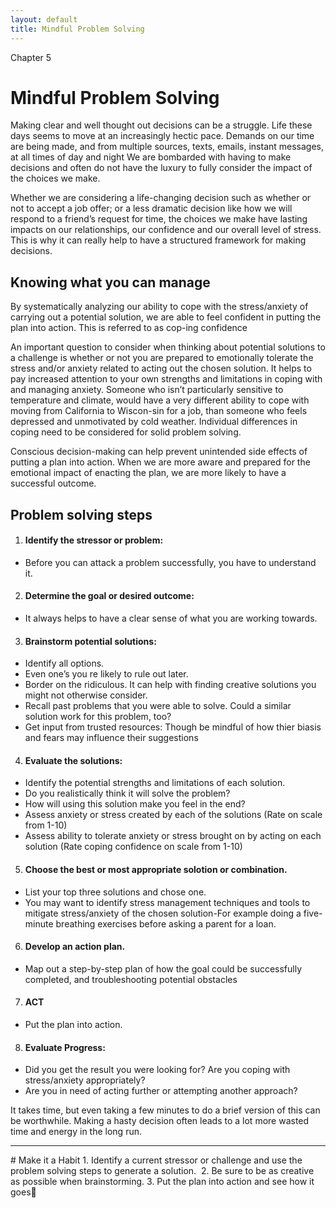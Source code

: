 ```yaml
---
layout: default
title: Mindful Problem Solving
---
```

<p class="type">Chapter 5</p>

# Mindful Problem Solving 
Making clear and well thought out decisions can be a struggle. Life these days seems to move at an increasingly hectic pace. Demands on our time are being made, and from multiple sources, texts, emails, instant messages, at all times of day and night We are bombarded with having to make decisions and often do not have the luxury to fully consider the impact of the choices we make.

Whether we are considering a life-changing decision such as whether or not to accept a job offer; or a less dramatic decision like how we will respond to a friend’s request for time, the choices we make have lasting impacts on our relationships, our confidence and our overall level of stress.  
This is why it can really help to have a structured framework for making decisions. 

## Knowing what you can manage
By systematically analyzing our ability to cope with the stress/anxiety of carrying out a potential solution, we are able to feel confident in putting the plan into action.  This is referred to as cop-ing confidence 

An important question to consider when thinking about potential solutions to a challenge is whether or not you are prepared to emotionally tolerate the stress and/or anxiety related to acting out the chosen solution. It helps to pay increased attention to your own strengths and limitations in coping with and managing anxiety. Someone who isn’t particularly sensitive to temperature and climate, would have a very different ability to cope with moving from California to Wiscon-sin for a job, than someone who feels depressed and unmotivated by cold weather.  Individual differences in coping need to be considered for solid problem solving. 

Conscious decision-making can help prevent unintended side effects of putting a plan into action. When we are more aware and prepared for the emotional impact of enacting the plan, we are more likely to have a successful outcome.  


## Problem solving steps

1. #### Identify the stressor or problem:
- Before you can attack a problem successfully, you have to understand it.

2. #### Determine the goal or desired outcome: 
- It always helps to have a clear sense of what you are working towards.

3. #### Brainstorm potential solutions: 
- Identify all options.
- Even one’s you re likely to rule out later. 
- Border on the ridiculous. It can help with finding creative solutions you might not otherwise consider.
- Recall past problems that you were able to solve. Could a similar solution work for this problem, too?
- Get input from trusted resources: Though be mindful of how thier biasis and fears may influence their suggestions 

4. #### Evaluate the solutions: 
- Identify the potential strengths and limitations of each solution. 
- Do you realistically think it will solve the problem?
- How will using this solution make you feel in the end?
- Assess anxiety or stress created by each of the solutions (Rate on scale from 1-10)
- Assess ability to tolerate anxiety or stress brought on by acting on each solution (Rate coping confidence on scale from 1-10) 

5. #### Choose the best or most appropriate solotion or combination.
- List your top three solutions and chose one. 
 - You may want to identify stress management techniques and tools to mitigate stress/anxiety of the chosen  solution-For example doing a five-minute breathing exercises before asking a parent for a loan. 

6. #### Develop an action plan. 
- Map out a step-by-step plan of how the goal could be successfully completed, and troubleshooting potential obstacles 

7. #### ACT
- Put the plan into action.

8. #### Evaluate Progress:
- Did you get the result you were looking for? Are you coping with stress/anxiety appropriately?
- Are you in need of acting further or attempting another approach?

It takes time, but even taking a few minutes to do a brief version of this can be worthwhile. Making a hasty decision often leads to a lot more wasted time and energy in the long run.

<hr/>
# Make it a Habit 
1. Identify a current stressor or challenge and use the problem solving steps to generate a solution. 
2. Be sure to be as creative as possible when brainstorming.
3. Put the plan into action and see how it goes
